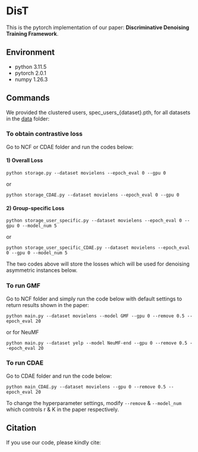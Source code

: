 # DisT

This is the pytorch implementation of our paper: **Discriminative Denoising Training Framework**.

## Environment
- python 3.11.5
- pytorch 2.0.1
- numpy 1.26.3 


## Commands

We provided the clustered users, spec_users_{dataset}.pth, for all datasets in the [data](https://github.com/hyNTU/DisT/tree/main/data) folder:
### To obtain contrastive loss 
Go to NCF or CDAE folder and run the codes below:
#### 1) Overall Loss
```
python storage.py --dataset movielens --epoch_eval 0 --gpu 0
```
or
```
python storage_CDAE.py --dataset movielens --epoch_eval 0 --gpu 0
```
#### 2) Group-specific Loss
```
python storage_user_specific.py --dataset movielens --epoch_eval 0 --gpu 0 --model_num 5
```
or
```
python storage_user_specific_CDAE.py --dataset movielens --epoch_eval 0 --gpu 0 --model_num 5
```
The two codes above will store the losses which will be used for denoising asymmetric instances below.

### To run GMF
Go to NCF folder and simply run the code below with default settings to return results shown in the paper:
```
python main.py --dataset movielens --model GMF --gpu 0 --remove 0.5 --epoch_eval 20

```
or for NeuMF
```
python main.py --dataset yelp --model NeuMF-end --gpu 0 --remove 0.5 --epoch_eval 20
```
### To run CDAE
Go to CDAE folder and run the code below:
```
python main_CDAE.py --dataset movielens --gpu 0 --remove 0.5 --epoch_eval 20

```

To change the hyperparameter settings, modify `--remove` & `--model_num` which controls r & K in the paper respectively.


## Citation  
If you use our code, please kindly cite:

```

```
